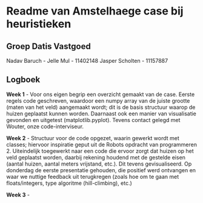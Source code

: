 # Readme van Amstelhaege case bij heuristieken
## Groep Datis Vastgoed
Nadav Baruch - 
Jelle Mul - 11402148
Jasper Scholten - 11157887

## Logboek
**Week 1** - Voor ons eigen begrip een overzicht gemaakt van de case. Eerste regels code geschreven, waardoor een numpy array van de juiste grootte (maten van het veld) aangemaakt wordt; dit is de basis structuur waarop de huizen geplaatst kunnen worden. Daarnaast ook een manier van visualisatie gevonden en uitgetest (matplotlib.pyplot). Tevens contact gelegd met Wouter, onze code-interviseur.

**Week 2** - Structuur voor de code opgezet, waarin gewerkt wordt met classes; hiervoor inspiratie geput uit de Robots opdracht van programmeren 2. Uiteindelijk toegewerkt naar een code die ervoor zorgt dat huizen op het veld geplaatst worden, daarbij rekening houdend met de gestelde eisen (aantal huizen, aantal meters vrijstand, etc.). Dit tevens gevisualiseerd. Op donderdag de eerste presentatie gehouden, die positief werd ontvangen en waar we nuttige feedback uit terugkregen (zoals hoe om te gaan met floats/integers, type algoritme (hill-climbing), etc.)

**Week 3** -
